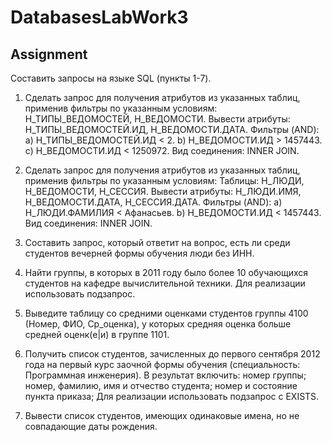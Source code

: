 # DatabasesLabWork3

## Assignment

Составить запросы на языке SQL (пункты 1-7).

1. Сделать запрос для получения атрибутов из указанных таблиц, применив фильтры по указанным условиям:
Н_ТИПЫ_ВЕДОМОСТЕЙ, Н_ВЕДОМОСТИ.
Вывести атрибуты: Н_ТИПЫ_ВЕДОМОСТЕЙ.ИД, Н_ВЕДОМОСТИ.ДАТА.
Фильтры (AND):
a) Н_ТИПЫ_ВЕДОМОСТЕЙ.ИД < 2.
b) Н_ВЕДОМОСТИ.ИД > 1457443.
c) Н_ВЕДОМОСТИ.ИД < 1250972.
Вид соединения: INNER JOIN.

2. Сделать запрос для получения атрибутов из указанных таблиц, применив фильтры по указанным условиям:
Таблицы: Н_ЛЮДИ, Н_ВЕДОМОСТИ, Н_СЕССИЯ.
Вывести атрибуты: Н_ЛЮДИ.ИМЯ, Н_ВЕДОМОСТИ.ДАТА, Н_СЕССИЯ.ДАТА.
Фильтры (AND):
a) Н_ЛЮДИ.ФАМИЛИЯ < Афанасьев.
b) Н_ВЕДОМОСТИ.ИД < 1457443.
Вид соединения: INNER JOIN.

3. Составить запрос, который ответит на вопрос, есть ли среди студентов вечерней формы обучения люди без ИНН.

4. Найти группы, в которых в 2011 году было более 10 обучающихся студентов на кафедре вычислительной техники.
Для реализации использовать подзапрос.

5. Выведите таблицу со средними оценками студентов группы 4100 (Номер, ФИО, Ср_оценка), у которых средняя оценка больше средней оценк(е|и) в группе 1101.

6. Получить список студентов, зачисленных до первого сентября 2012 года на первый курс заочной формы обучения (специальность: Программная инженерия). В результат включить:
номер группы;
номер, фамилию, имя и отчество студента;
номер и состояние пункта приказа;
Для реализации использовать подзапрос с EXISTS.

7. Вывести список студентов, имеющих одинаковые имена, но не совпадающие даты рождения.

